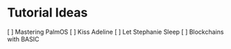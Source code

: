 # Tutorial Ideas
[ ] Mastering PalmOS
[ ] Kiss Adeline
[ ] Let Stephanie Sleep
[ ] Blockchains with BASIC
